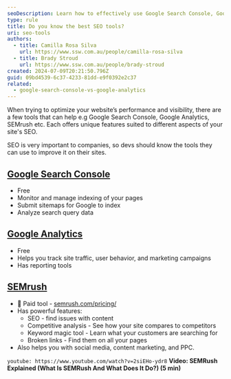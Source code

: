 ```yaml
---
seoDescription: Learn how to effectively use Google Search Console, Google Analytics, and SEMrush to enhance your SEO and digital strategy.
type: rule
title: Do you know the best SEO tools?
uri: seo-tools
authors:
  - title: Camilla Rosa Silva
    url: https://www.ssw.com.au/people/camilla-rosa-silva
  - title: Brady Stroud
    url: https://www.ssw.com.au/people/brady-stroud
created: 2024-07-09T20:21:50.796Z
guid: 09bd4539-6c37-4233-81dd-e9f0392e2c37
related:
  - google-search-console-vs-google-analytics
---
```


When trying to optimize your website’s performance and visibility, there are a few tools that can help e.g Google Search Console, Google Analytics, SEMrush etc. Each offers unique features suited to different aspects of your site's SEO.

SEO is very important to companies, so devs should know the tools they can use to improve it on their sites.

<!--endintro-->

## [Google Search Console](https://search.google.com/search-console/about)

- Free
- Monitor and manage indexing of your pages
- Submit sitemaps for Google to index
- Analyze search query data


## [Google Analytics](https://analytics.google.com/)

- Free
- Helps you track site traffic, user behavior, and marketing campaigns
- Has reporting tools


## [SEMrush](https://www.semrush.com/)

- 💸 Paid tool - [semrush.com/pricing/](https://www.semrush.com/pricing/)
- Has powerful features:
  - SEO - find issues with content
  - Competitive analysis - See how your site compares to competitors
  - Keyword magic tool - Learn what your customers are searching for
  - Broken links - Find them on all your pages
- Also helps you with social media, content marketing, and PPC.

`youtube: https://www.youtube.com/watch?v=2siEHo-ydr8`
**Video: SEMRush Explained (What Is SEMRush And What Does It Do?) (5 min)**
